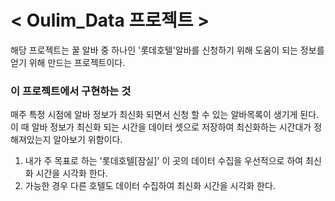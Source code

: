 
# < Oulim_Data 프로젝트 >

해당 프로젝트는 꿀 알바 중 하나인 '롯데호텔'알바를 신청하기 위해 도움이 되는 정보를 얻기 위해 만드는 프로젝트이다.


### 이 프로젝트에서 구현하는 것

 매주 특정 시점에 알바 정보가 최신화 되면서 신청 할 수 있는 알바목록이
생기게 된다.
 이 때 알바 정보가 최신화 되는 시간을 데이터 셋으로 저장하여
최신화하는 시간대가 정해져있는지 알아보기 위함이다.

 1. 내가 주 목표로 하는 '롯데호텔[잠실]' 이 곳의 데이터 수집을 우선적으로 하여 최신화 시간을 시각화 한다.
 2. 가능한 경우 다른 호텔도 데이터 수집하여 최신화 시간을 시각화 한다.